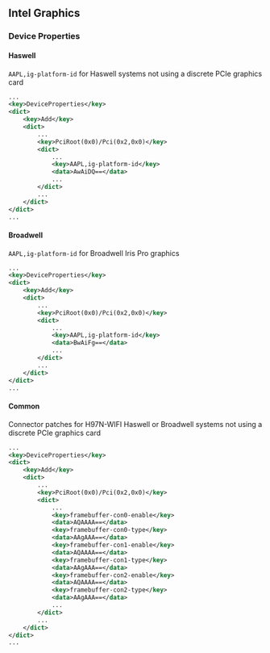 ## Intel Graphics

### Device Properties

#### Haswell

```AAPL,ig-platform-id``` for Haswell systems not using a discrete PCIe graphics card

```xml
...
<key>DeviceProperties</key>
<dict>
    <key>Add</key>
    <dict>
        ...
        <key>PciRoot(0x0)/Pci(0x2,0x0)</key>
        <dict>
            ...
            <key>AAPL,ig-platform-id</key>
            <data>AwAiDQ==</data>
            ...
        </dict>
        ...
    </dict>
</dict>
...
```

#### Broadwell

```AAPL,ig-platform-id``` for Broadwell Iris Pro graphics

```xml
...
<key>DeviceProperties</key>
<dict>
    <key>Add</key>
    <dict>
        ...
        <key>PciRoot(0x0)/Pci(0x2,0x0)</key>
        <dict>
            ...
            <key>AAPL,ig-platform-id</key>
            <data>BwAiFg==</data>
            ...
        </dict>
        ...
    </dict>
</dict>
...
```

#### Common

Connector patches for H97N-WIFI Haswell or Broadwell systems not using a discrete PCIe graphics card

```xml
...
<key>DeviceProperties</key>
<dict>
    <key>Add</key>
    <dict>
        ...
        <key>PciRoot(0x0)/Pci(0x2,0x0)</key>
        <dict>
            ...
            <key>framebuffer-con0-enable</key>
            <data>AQAAAA==</data>
            <key>framebuffer-con0-type</key>
            <data>AAgAAA==</data>
            <key>framebuffer-con1-enable</key>
            <data>AQAAAA==</data>
            <key>framebuffer-con1-type</key>
            <data>AAgAAA==</data>
            <key>framebuffer-con2-enable</key>
            <data>AQAAAA==</data>
            <key>framebuffer-con2-type</key>
            <data>AAgAAA==</data>
            ...
        </dict>
        ...
    </dict>
</dict>
...
```
